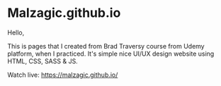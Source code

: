 # Malzagic.github.io

Hello,

This is pages that I created from Brad Traversy course from Udemy platform, when I practiced.
It's simple nice UI/UX design website using HTML, CSS, SASS & JS.

Watch live: https://malzagic.github.io/
